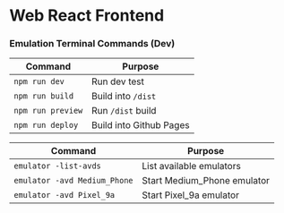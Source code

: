 # Web React Frontend
### Emulation Terminal Commands (Dev)
| Command           | Purpose                 |
|-------------------|-------------------------| 
| `npm run dev`     | Run dev test            |
| `npm run build`   | Build into `/dist`      |
| `npm run preview` | Run `/dist` build       | 
| `npm run deploy`  | Build into Github Pages | 

| Command                      | Purpose                   |
|------------------------------|---------------------------| 
| `emulator -list-avds`        | List available emulators  |
| `emulator -avd Medium_Phone` | Start Medium_Phone emulator |
| `emulator -avd Pixel_9a`     | Start Pixel_9a emulator   |
